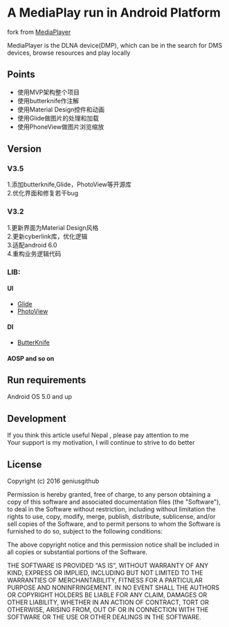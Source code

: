 # A MediaPlay  run in Android Platform 

fork from [MediaPlayer](https://github.com/geniusgithub/MediaPlayer)

MediaPlayer is the DLNA device(DMP), which can be in the search for DMS devices, browse resources and play locally


## Points

* 使用MVP架构整个项目
* 使用butterknife作注解
* 使用Material Design控件和动画
* 使用Glide做图片的处理和加载
* 使用PhoneView做图片浏览缩放


## Version

### V3.5
1.添加butterknife,Glide，PhotoView等开源库<br/> 
2.优化界面和修复若干bug<br/> 

### V3.2
1.更新界面为Material Design风格<br/> 
2.更新cyberlink库，优化逻辑<br/> 
3.适配android 6.0<br/> 
4.重构业务逻辑代码<br/> 


### LIB:
#### UI
* [Glide](https://github.com/bumptech/glide)
* [PhotoView](https://github.com/chrisbanes/PhotoView)

#### DI
* [ButterKnife](https://github.com/JakeWharton/butterknife)

#### AOSP and so on

## Run requirements

Android OS 5.0 and up<br />


## Development
If you think this article useful Nepal , please pay attention to me<br />
Your support is my motivation, I will continue to strive to do better


## License

Copyright (c) 2016 geniusgithub

Permission is hereby granted, free of charge, to any person obtaining a copy of this software and associated documentation files (the "Software"), to deal in the Software without restriction, including without limitation the rights to use, copy, modify, merge, publish, distribute, sublicense, and/or sell copies of the Software, and to permit persons to whom the Software is furnished to do so, subject to the following conditions:

The above copyright notice and this permission notice shall be included in all copies or substantial portions of the Software.

THE SOFTWARE IS PROVIDED "AS IS", WITHOUT WARRANTY OF ANY KIND, EXPRESS OR IMPLIED, INCLUDING BUT NOT LIMITED TO THE WARRANTIES OF MERCHANTABILITY, FITNESS FOR A PARTICULAR PURPOSE AND NONINFRINGEMENT. IN NO EVENT SHALL THE AUTHORS OR COPYRIGHT HOLDERS BE LIABLE FOR ANY CLAIM, DAMAGES OR OTHER LIABILITY, WHETHER IN AN ACTION OF CONTRACT, TORT OR OTHERWISE, ARISING FROM, OUT OF OR IN CONNECTION WITH THE SOFTWARE OR THE USE OR OTHER DEALINGS IN THE SOFTWARE.
